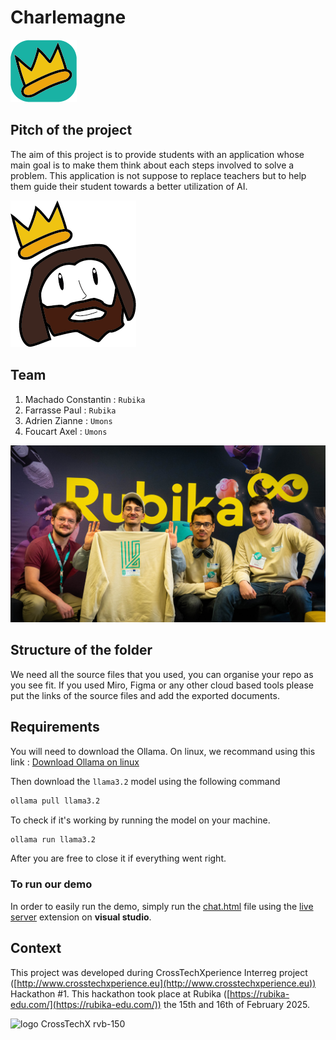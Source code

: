 # Charlemagne
![alt text](./MediaSrc//logo_charlemagne.png)


## Pitch of the project

The aim of this project is to provide students with an application whose main goal is to make them think about each steps involved to solve a problem. This application is not suppose to replace teachers but to help them guide their student towards a better utilization of AI.


![alt text](./MediaSrc/mascott.png)

## Team


1. Machado Constantin : `Rubika`
2. Farrasse Paul : `Rubika`
3. Adrien Zianne : `Umons`
3. Foucart Axel : `Umons`

![alt text](./MediaSrc/GroupPicture.jpg)

## Structure of the folder

We need all the source files that you used, you can organise your repo as you see fit.
If you used Miro, Figma or any other cloud based tools please put the links of the source files and add the exported documents.

## Requirements

You will need to download the Ollama. 
On linux, we recommand using this link : [Download Ollama on linux](https://ollama.com/download)

Then download the `llama3.2` model using the following command
```bash
ollama pull llama3.2
```

To check if it's working by running the model on your machine.
```bash
ollama run llama3.2
```
After you are free to close it if everything went right. 


### To run our demo

In order to easily run the demo, simply run the [chat.html](/Code/chat.html) file using the [live server](https://marketplace.visualstudio.com/items?itemName=ritwickdey.LiveServer) extension on **visual studio**.


## Context

This project was developed during CrossTechXperience Interreg project ([http://www.crosstechxperience.eu](http://www.crosstechxperience.eu)) Hackathon #1.
This hackathon took place at Rubika ([https://rubika-edu.com/](https://rubika-edu.com/)) the 15th and 16th of February 2025.


![logo CrossTechX rvb-150](https://github.com/user-attachments/assets/b2c622b3-c234-462a-a646-c7f3380c91bd)


